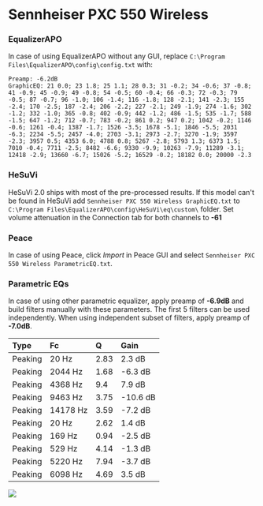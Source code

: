 # Sennheiser PXC 550 Wireless

### EqualizerAPO
In case of using EqualizerAPO without any GUI, replace `C:\Program Files\EqualizerAPO\config\config.txt`
with:
```
Preamp: -6.2dB
GraphicEQ: 21 0.0; 23 1.8; 25 1.1; 28 0.3; 31 -0.2; 34 -0.6; 37 -0.8; 41 -0.9; 45 -0.9; 49 -0.8; 54 -0.5; 60 -0.4; 66 -0.3; 72 -0.3; 79 -0.5; 87 -0.7; 96 -1.0; 106 -1.4; 116 -1.8; 128 -2.1; 141 -2.3; 155 -2.4; 170 -2.5; 187 -2.4; 206 -2.2; 227 -2.1; 249 -1.9; 274 -1.6; 302 -1.2; 332 -1.0; 365 -0.8; 402 -0.9; 442 -1.2; 486 -1.5; 535 -1.7; 588 -1.5; 647 -1.2; 712 -0.7; 783 -0.2; 861 0.2; 947 0.2; 1042 -0.2; 1146 -0.6; 1261 -0.4; 1387 -1.7; 1526 -3.5; 1678 -5.1; 1846 -5.5; 2031 -6.3; 2234 -5.5; 2457 -4.0; 2703 -3.1; 2973 -2.7; 3270 -1.9; 3597 -2.3; 3957 0.5; 4353 6.0; 4788 0.8; 5267 -2.8; 5793 1.3; 6373 1.5; 7010 -0.4; 7711 -2.5; 8482 -6.6; 9330 -9.9; 10263 -7.9; 11289 -3.1; 12418 -2.9; 13660 -6.7; 15026 -5.2; 16529 -0.2; 18182 0.0; 20000 -2.3
```

### HeSuVi
HeSuVi 2.0 ships with most of the pre-processed results. If this model can't be found in HeSuVi add
`Sennheiser PXC 550 Wireless GraphicEQ.txt` to `C:\Program Files\EqualizerAPO\config\HeSuVi\eq\custom\` folder.
Set volume attenuation in the Connection tab for both channels to **-61**

### Peace
In case of using Peace, click *Import* in Peace GUI and select `Sennheiser PXC 550 Wireless ParametricEQ.txt`.

### Parametric EQs
In case of using other parametric equalizer, apply preamp of **-6.9dB** and build filters manually
with these parameters. The first 5 filters can be used independently.
When using independent subset of filters, apply preamp of **-7.0dB**.

| Type    | Fc       |    Q | Gain     |
|:--------|:---------|:-----|:---------|
| Peaking | 20 Hz    | 2.83 | 2.3 dB   |
| Peaking | 2044 Hz  | 1.68 | -6.3 dB  |
| Peaking | 4368 Hz  | 9.4  | 7.9 dB   |
| Peaking | 9463 Hz  | 3.75 | -10.6 dB |
| Peaking | 14178 Hz | 3.59 | -7.2 dB  |
| Peaking | 20 Hz    | 2.62 | 1.4 dB   |
| Peaking | 169 Hz   | 0.94 | -2.5 dB  |
| Peaking | 529 Hz   | 4.14 | -1.3 dB  |
| Peaking | 5220 Hz  | 7.94 | -3.7 dB  |
| Peaking | 6098 Hz  | 4.69 | 3.5 dB   |

![](https://raw.githubusercontent.com/jaakkopasanen/AutoEq/master/results/rtings/rtings/Sennheiser%20PXC%20550%20Wireless/Sennheiser%20PXC%20550%20Wireless.png)